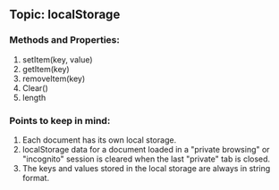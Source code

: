 ## Topic: localStorage

### Methods and Properties:

1. setItem(key, value)
2. getItem(key)
3. removeItem(key)
4. Clear()
5. length

### Points to keep in mind:

1. Each document has its own local storage.
2. localStorage data for a document loaded in a "private browsing" or "incognito" session is cleared when the last "private" tab is closed.
3. The keys and values stored in the local storage are always in string format.
